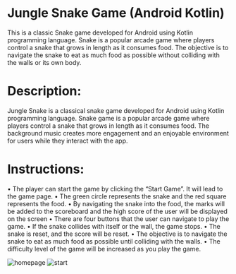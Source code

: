# Jungle Snake Game (Android Kotlin)

This is a classic Snake game developed for Android using Kotlin programming language. Snake is a popular arcade game where players control a snake that grows in length as it consumes food. The objective is to navigate the snake to eat as much food as possible without colliding with the walls or its own body.


# Description:
Jungle Snake is a classical snake game developed for Android using Kotlin programming language. Snake game is a popular arcade game where players control a snake that grows in length as it consumes food. The background music creates more engagement and an enjoyable environment for users while they interact with the app.

# Instructions:

•	The player can start the game by clicking the “Start Game”. It will lead to the game page.
•	The green circle represents the snake and the red square represents the food.
•	By navigating the snake into the food, the marks will be added to the scoreboard and the high score of the user will be displayed on the screen
•	There are four buttons that the user can navigate to play the game.
•	If the snake collides with itself or the wall, the game stops.
•	The snake is reset, and the score will be reset.
•	The objective is to navigate the snake to eat as much food as possible until colliding with the walls.
•	The difficulty level of the game will be increased as you play the game.

![homepage](https://github.com/user-attachments/assets/8ff353c7-c107-4b40-b807-ee4307fd4c54)
![start](https://github.com/user-attachments/assets/ef911817-e10a-41ad-a9af-6c3f05c051e7)
